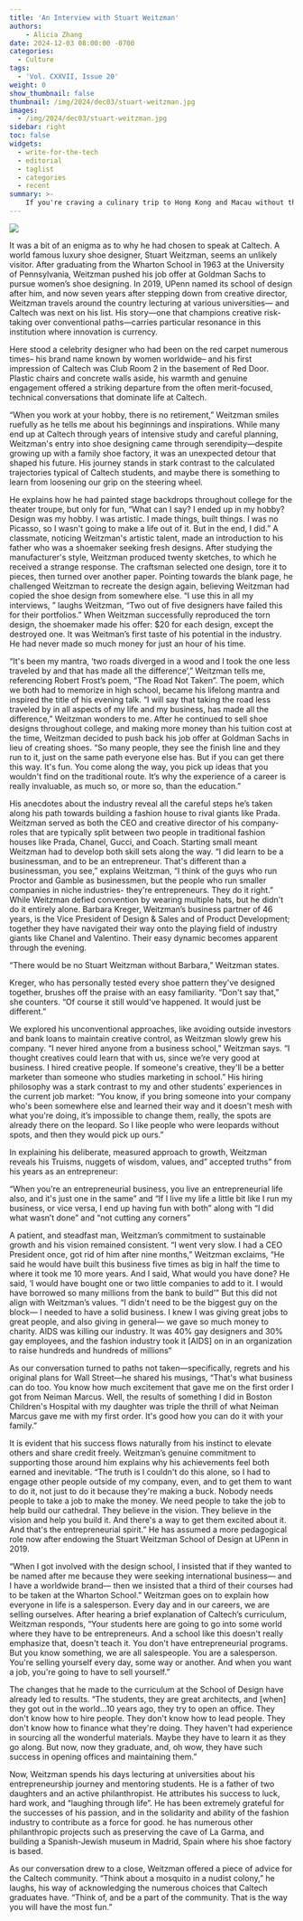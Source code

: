 ```yaml
---
title: 'An Interview with Stuart Weitzman'
authors:
    - Alicia Zhang
date: 2024-12-03 08:00:00 -0700
categories:
  - Culture
tags:
  - 'Vol. CXXVII, Issue 20'
weight: 0
show_thumbnail: false
thumbnail: /img/2024/dec03/stuart-weitzman.jpg
images:
  - /img/2024/dec03/stuart-weitzman.jpg
sidebar: right
toc: false
widgets:
  - write-for-the-tech
  - editorial
  - taglist
  - categories
  - recent
summary: >-
    If you're craving a culinary trip to Hong Kong and Macau without the airfare, HK Macau Bistro in San Gabriel offers a flavor-packed detour. With tables fashioned from mahjong tiles and walls adorned with street signs straight out of Kowloon, the vibe here screams retro nostalgia with a side of quirky charm. The food? A mixed bag of divine delights and comforting mediocrity.
---
```


![](/img/2024/dec03/stuart-weitzman.jpg)


It was a bit of an enigma as to why he had chosen to speak at Caltech. A world famous luxury shoe designer, Stuart Weitzman, seems an unlikely visitor. After graduating from the Wharton School in 1963 at the University of Pennsylvania, Weitzman pushed his job offer at Goldman Sachs to pursue women’s shoe designing. In 2019, UPenn named its school of design after him, and now seven years after stepping down from creative director, Weitzman travels around the country lecturing at various universities— and Caltech was next on his list. His story—one that champions creative risk-taking over conventional paths—carries particular resonance in this institution where innovation is currency.

Here stood a celebrity designer who had been on the red carpet numerous times– his brand name known by women worldwide– and his first impression of Caltech was Club Room 2 in the basement of Red Door. Plastic chairs and concrete walls aside, his warmth and genuine engagement offered a striking departure from the often merit-focused, technical conversations that dominate life at Caltech.

“When you work at your hobby, there is no retirement,” Weitzman smiles ruefully as he tells me about his beginnings and inspirations. While many end up at Caltech through years of intensive study and careful planning, Weitzman's entry into shoe designing came through serendipity—despite growing up with a family shoe factory, it was an unexpected detour that shaped his future. His journey stands in stark contrast to the calculated trajectories typical of Caltech students, and maybe there is something to learn from loosening our grip on the steering wheel.

He explains how he had painted stage backdrops throughout college for the theater troupe, but only for fun, “What can I say? I ended up in my hobby? Design was my hobby. I was artistic. I made things, built things. I was no Picasso, so I wasn't going to make a life out of it. But in the end, I did.” A classmate, noticing Weitzman's artistic talent, made an introduction to his father who was a shoemaker seeking fresh designs. After studying the manufacturer's style, Weitzman produced twenty sketches, to which he received a strange response. The craftsman selected one design, tore it to pieces, then turned over another paper. Pointing towards the blank page, he challenged Weitzman to recreate the design again, believing Weitzman had copied the shoe design from somewhere else. “I use this in all my interviews, ” laughs Weitzman, “Two out of five designers have failed this for their portfolios.” When Weitzman successfully reproduced the torn design, the shoemaker made his offer: $20 for each design, except the destroyed one. It was Weitman’s first taste of his potential in the industry. He had never made so much money for just an hour of his time.

“It's been my mantra, ‘two roads diverged in a wood and I took the one less traveled by and that has made all the difference’,” Weitzman tells me, referencing Robert Frost’s poem, “The Road Not Taken”. The poem, which we both had to memorize in high school, became his lifelong mantra and inspired the title of his evening talk. “I will say that taking the road less traveled by in all aspects of my life and my business, has made all the difference,” Weitzman wonders to me. After he continued to sell shoe designs throughout college, and making more money than his tuition cost at the time, Weitzman decided to push back his job offer at Goldman Sachs in lieu of creating shoes. “So many people, they see the finish line and they run to it, just on the same path everyone else has. But if you can get there this way. It's fun. You come along the way, you pick up ideas that you wouldn't find on the traditional route. It’s why the experience of a career is really invaluable, as much so, or more so, than the education.”

His anecdotes about the industry reveal all the careful steps he’s taken along his path towards building a fashion house to rival giants like Prada. Weitzman served as both the CEO and creative director of his company- roles that are typically split between two people in traditional fashion houses like Prada, Chanel, Gucci, and Coach. Starting small meant Weitzman had to develop both skill sets along the way. “I did learn to be a businessman, and to be an entrepreneur. That's different than a businessman, you see,” explains Weitzman, “I think of the guys who run Proctor and Gamble as businessmen, but the people who run smaller companies in niche industries- they're entrepreneurs. They do it right.” While Weitzman defied convention by wearing multiple hats, but he didn't do it entirely alone. Barbara Kreger, Weitzman’s business partner of 46 years, is the Vice President of Design & Sales and of Product Development; together they have navigated their way onto the playing field of industry giants like Chanel and Valentino. Their easy dynamic becomes apparent through the evening.

“There would be no Stuart Weitzman without Barbara,” Weitzman states.

Kreger, who has personally tested every shoe pattern they've designed together, brushes off the praise with an easy familiarity. “Don't say that,” she counters. “Of course it still would've happened. It would just be different.”

We explored his unconventional approaches, like avoiding outside investors and bank loans to maintain creative control, as Weitzman slowly grew his company. “I never hired anyone from a business school,” Weitzman says. “I thought creatives could learn that with us, since we’re very good at business. I hired creative people. If someone's creative, they'll be a better marketer than someone who studies marketing in school.” His hiring philosophy was a stark contrast to my and other students’ experiences in the current job market: “You know, if you bring someone into your company who's been somewhere else and learned their way and it doesn't mesh with what you're doing, it’s impossible to change them, really, the spots are already there on the leopard. So I like people who were leopards without spots, and then they would pick up ours.”

In explaining his deliberate, measured approach to growth, Weitzman reveals his Truisms, nuggets of wisdom, values, and” accepted truths” from his years as an entrepreneur:

“When you're an entrepreneurial business, you live an entrepreneurial life also, and it's just one in the same” and “If I live my life a little bit like I run my business, or vice versa, I end up having fun with both” along with “I did what wasn’t done” and “not cutting any corners”

A patient, and steadfast man, Weitzman’s commitment to sustainable growth and his vision remained consistent. “I went very slow. I had a CEO President once, got rid of him after nine months,” Weitzman exclaims, “He said he would have built this business five times as big in half the time to where it took me 10 more years. And I said, What would you have done? He said, ‘I would have bought one or two little companies to add to it. I would have borrowed so many millions from the bank to build’” But this did not align with Weitzman’s values. “I didn't need to be the biggest guy on the block— I needed to have a solid business. I knew I was giving great jobs to great people, and also giving in general— we gave so much money to charity. AIDS was killing our industry. It was 40% gay designers and 30% gay employees, and the fashion industry took it [AIDS] on in an organization to raise hundreds and hundreds of millions”

As our conversation turned to paths not taken—specifically, regrets and his original plans for Wall Street—he shared his musings, “That's what business can do too. You know how much excitement that gave me on the first order I got from Neiman Marcus. Well, the results of something I did in Boston Children's Hospital with my daughter was triple the thrill of what Neiman Marcus gave me with my first order. It's good how you can do it with your family.”

It is evident that his success flows naturally from his instinct to elevate others and share credit freely. Weitzman’s genuine commitment to supporting those around him explains why his achievements feel both earned and inevitable. “The truth is I couldn't do this alone, so I had to engage other people outside of my company, even, and to get them to want to do it, not just to do it because they're making a buck. Nobody needs people to take a job to make the money. We need people to take the job to help build our cathedral. They believe in the vision. They believe in the vision and help you build it. And there's a way to get them excited about it. And that's the entrepreneurial spirit.” He has assumed a more pedagogical role now after endowing the Stuart Weitzman School of Design at UPenn in 2019.

“When I got involved with the design school, I insisted that if they wanted to be named after me because they were seeking international business— and I have a worldwide brand— then we insisted that a third of their courses had to be taken at the Wharton School.” Weitzman goes on to explain how everyone in life is a salesperson. Every day and in our careers, we are selling ourselves. After hearing a brief explanation of Caltech’s curriculum, Weitzman responds, “Your students here are going to go into some world where they have to be entrepreneurs. And a school like this doesn't really emphasize that, doesn't teach it. You don't have entrepreneurial programs. But you know something, we are all salespeople. You are a salesperson. You're selling yourself every day, some way or another. And when you want a job, you're going to have to sell yourself.”

The changes that he made to the curriculum at the School of Design have already led to results. “The students, they are great architects, and [when] they got out in the world…10 years ago, they try to open an office. They don't know how to hire people. They don't know how to lead people. They don't know how to finance what they're doing. They haven't had experience in sourcing all the wonderful materials. Maybe they have to learn it as they go along. But now, now they graduate, and, oh wow, they have such success in opening offices and maintaining them.”

Now, Weitzman spends his days lecturing at universities about his entrepreneurship journey and mentoring students. He is a father of two daughters and an active philanthropist. He attributes his success to luck, hard work, and “laughing through life”. He has been extremely grateful for the successes of his passion, and in the solidarity and ability of the fashion industry to contribute as a force for good. he has numerous other philanthropic projects such as preserving the cave of La Garma, and building a Spanish-Jewish museum in Madrid, Spain where his shoe factory is based.

As our conversation drew to a close, Weitzman offered a piece of advice for the Caltech community. “Think about a mosquito in a nudist colony,” he laughs, his way of acknowledging the numerous choices that Caltech graduates have. “Think of, and be a part of the community. That is the way you will have the most fun.”
